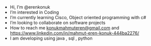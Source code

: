 - Hi, I’m @erenkonuk
- I’m interested in Coding
- I’m currently learning Cisco, Object oriented programming with c#
- I’m looking to collaborate on software projects
- How to reach me konukmahmuteren@gmail.com and https://www.linkedin.com/in/mahmut-eren-konuk-444ba2276/
- I am developing using java , sql , python

<!---
erenkonuk/erenkonuk is a ✨ special ✨ repository because its `README.md` (this file) appears on your GitHub profile.
You can click the Preview link to take a look at your changes.
--->
